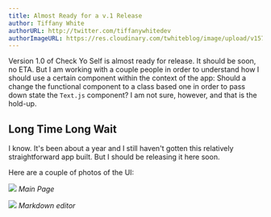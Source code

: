 ```yaml
---
title: Almost Ready for a v.1 Release
author: Tiffany White
authorURL: http://twitter.com/tiffanywhitedev
authorImageURL: https://res.cloudinary.com/twhiteblog/image/upload/v1578436739/twhiteblog-avi.png
---
```


Version 1.0 of Check Yo Self is almost ready for release. It should be soon, no ETA. But I am working with a couple people in order to understand how I should use a certain component within the context of the app: Should a change the functional component to a class based one in order to pass down state the `Text.js` component? I am not sure, however, and that is the hold-up.

## Long Time Long Wait

I know. It's been about a year and I still haven't gotten this relatively straightforward app built. But I should be releasing it here soon.

Here are a couple of photos of the UI:
 

![](https://res.cloudinary.com/twhiteblog/image/upload/v1530187679/Screenshot-2018-06-28_05-06-49_AM_xw8stx.png)
*Main Page*

![](https://res.cloudinary.com/twhiteblog/image/upload/v1532304994/Screenshot-2018-07-22_08-15-56_PM_iinrpx.png)
*Markdown editor*
